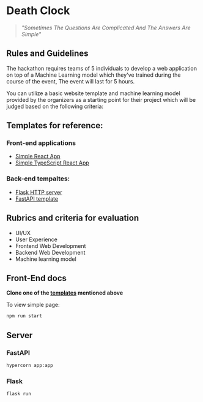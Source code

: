 # Death Clock 

> *"Sometimes The Questions Are Complicated And The Answers Are Simple"*

## Rules and Guidelines

The hackathon requires teams of 5 individuals to develop a web application on top of a Machine Learning model which they've trained during the course of the event, The event will last for 5 hours.

You can utilize a basic website template and machine learning model provided by the organizers as a starting point for their project which will be judged based on the following criteria:

## Templates for reference:

### Front-end applications
- [Simple React App](https://github.com/AbhijithGanesh/template-simple-react-app)
- [Simple TypeScript React App](https://github.com/AbhijithGanesh/template-typescript-app-react)

### Back-end tempaltes:
- [Flask HTTP server](https://github.com/FidalMathew/GDSC-DeathClock)
- [FastAPI template](https://github.com/AbhijithGanesh/back-end-template-fastAPI)

## Rubrics and criteria for evaluation

- UI/UX
- User Experience
- Frontend Web Development
- Backend Web Development
- Machine learning model

## Front-End docs

**Clone one of the [templates](https://github.com/FidalMathew/GDSC-DeathClock/blob/main/Readme.md#templates-for-reference) mentioned above**


To view simple page:
```bash
npm run start
```

## Server
### FastAPI
```bash
hypercorn app:app
```
### Flask
```bash
flask run
```
